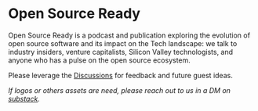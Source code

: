 # Open Source Ready 
Open Source Ready is a podcast and publication exploring the evolution of open source software and its impact on the Tech landscape: we talk to industry insiders, venture capitalists, Silicon Valley technologists, and anyone who has a pulse on the open source ecosystem.

Please leverage the [Discussions](https://github.com/orgs/open-source-ready/discussions) for feedback and future guest ideas. 

_If logos or others assets are need, please reach out to us in a DM on [substack](https://opensourceready.substack.com/)._
